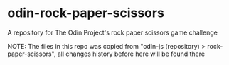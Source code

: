# odin-rock-paper-scissors

A repository for The Odin Project's rock paper scissors game challenge

NOTE: The files in this repo was copied from "odin-js (repository) > rock-paper-scissors", all changes history before here will be found there 